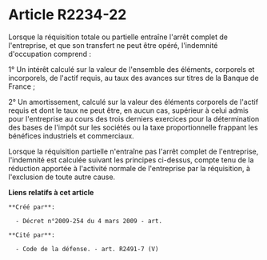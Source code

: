 # Article R2234-22

Lorsque la réquisition totale ou partielle entraîne l'arrêt complet de l'entreprise, et que son transfert ne peut être opéré,
l'indemnité d'occupation comprend :

1° Un intérêt calculé sur la valeur de l'ensemble des éléments, corporels et incorporels, de l'actif requis, au taux des
avances sur titres de la Banque de France ;

2° Un amortissement, calculé sur la valeur des éléments corporels de l'actif requis et dont le taux ne peut être, en aucun
cas, supérieur à celui admis pour l'entreprise au cours des trois derniers exercices pour la détermination des bases de
l'impôt sur les sociétés ou la taxe proportionnelle frappant les bénéfices industriels et commerciaux.

Lorsque la réquisition partielle n'entraîne pas l'arrêt complet de l'entreprise, l'indemnité est calculée suivant les
principes ci-dessus, compte tenu de la réduction apportée à l'activité normale de l'entreprise par la réquisition, à
l'exclusion de toute autre cause.

**Liens relatifs à cet article**

	**Créé par**:

	  - Décret n°2009-254 du 4 mars 2009 - art.

	**Cité par**:

	  - Code de la défense. - art. R2491-7 (V)
